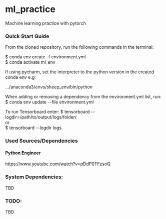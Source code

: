 # ml_practice
Machine learning practice with pytorch

### Quick Start Guide
From the cloned repository, run the following commands in the terminal:

$ conda env create -f environment.yml  
$ conda activate ml_env

If using pycharm, set the interpreter to the python version in the created conda env e.g:

.../anaconda3/envs/sheep_env/bin/python

When adding or removing a dependency from the environment.yml list, run:  
$ conda env update --file environment.yml

To run Tensorboard enter:
$ tensorboard --logdir=/path/to/output/logs/folder/  
or  
$ tensorboard --logdir logs

### Used Sources/Dependencies
#### Python Engineer
https://www.youtube.com/watch?v=pDdP0TFzsoQ    

### System Dependencies:
TBD

### TODO:
TBD